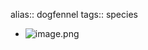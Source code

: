 alias:: dogfennel
tags:: species
- ![image.png](https://peach-geographical-bat-397.mypinata.cloud/ipfs/QmRrj6xq95MJodTmop33de5XnAz4FPWdjXEDo91NLfdCAF)